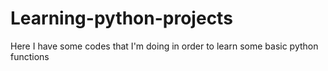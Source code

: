 # Learning-python-projects
Here I have some codes that I'm doing in order to learn some basic python functions
